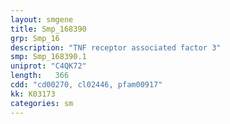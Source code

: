 ```yaml
---
layout: smgene
title: Smp_168390
grp: Smp_16
description: "TNF receptor associated factor 3"
smp: Smp_168390.1
uniprot: "C4QK72"
length:   366
cdd: "cd00270, cl02446, pfam00917"
kk: K03173
categories: sm
---
```

